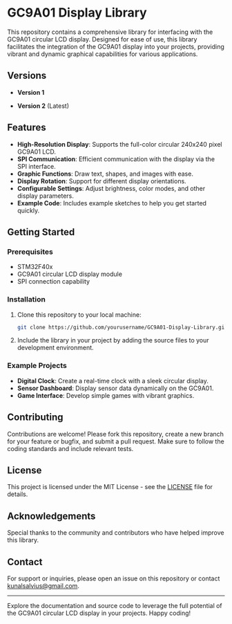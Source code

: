 # GC9A01 Display Library

This repository contains a comprehensive library for interfacing with the GC9A01 circular LCD display. Designed for ease of use, this library facilitates the integration of the GC9A01 display into your projects, providing vibrant and dynamic graphical capabilities for various applications.

## Versions

- **Version 1**

- **Version 2** (Latest)

## Features

- **High-Resolution Display**: Supports the full-color circular 240x240 pixel GC9A01 LCD.
- **SPI Communication**: Efficient communication with the display via the SPI interface.
- **Graphic Functions**: Draw text, shapes, and images with ease.
- **Display Rotation**: Support for different display orientations.
- **Configurable Settings**: Adjust brightness, color modes, and other display parameters.
- **Example Code**: Includes example sketches to help you get started quickly.

## Getting Started

### Prerequisites

- STM32F40x
- GC9A01 circular LCD display module
- SPI connection capability

### Installation

1. Clone this repository to your local machine:
    ```bash
    git clone https://github.com/yourusername/GC9A01-Display-Library.git
    ```
2. Include the library in your project by adding the source files to your development environment.
<!-- 
### Usage

1. Initialize the display and SPI communication:
    ```cpp
    #include <GC9A01.h>

    GC9A01 display;

    void setup() {
        display.begin();
        display.setRotation(0);
        display.fillScreen(0x0000); // Clear screen with black color
    }
    ```

2. Draw graphics on the display:
    ```cpp
    void loop() {
        display.setTextColor(0xFFFF); // White color
        display.setCursor(20, 40);
        display.print("Hello, GC9A01!");

        display.drawCircle(120, 120, 50, 0xF800); // Draw a red circle
        delay(1000);
    }
    ``` -->

### Example Projects

- **Digital Clock**: Create a real-time clock with a sleek circular display.
- **Sensor Dashboard**: Display sensor data dynamically on the GC9A01.
- **Game Interface**: Develop simple games with vibrant graphics.

## Contributing

Contributions are welcome! Please fork this repository, create a new branch for your feature or bugfix, and submit a pull request. Make sure to follow the coding standards and include relevant tests.

## License

This project is licensed under the MIT License - see the [LICENSE](LICENSE) file for details.

## Acknowledgements

Special thanks to the community and contributors who have helped improve this library.

## Contact

For support or inquiries, please open an issue on this repository or contact [kunalsalvius@gmail.com](mailto:kunalsalvius@gmail.com).

---

Explore the documentation and source code to leverage the full potential of the GC9A01 circular LCD display in your projects. Happy coding!
